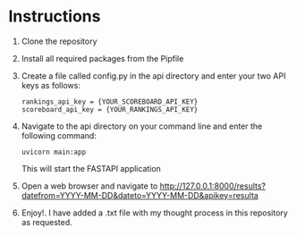 # Instructions

1.  Clone the repository

2.  Install all required packages from the Pipfile

3.  Create a file called config.py in the api directory and enter your two API keys as follows:

        rankings_api_key = {YOUR_SCOREBOARD_API_KEY}
        scoreboard_api_key = {YOUR_RANKINGS_API_KEY}

4.  Navigate to the api directory on your command line and enter the following command:

        uvicorn main:app
        
    This will start the FASTAPI application

5.  Open a web browser and navigate to http://127.0.0.1:8000/results?datefrom=YYYY-MM-DD&dateto=YYYY-MM-DD&apikey=resulta

6.  Enjoy!. I have added a .txt file with my thought process in this repository as requested.
